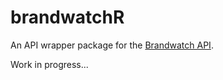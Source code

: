 # brandwatchR

An API wrapper package for the [Brandwatch API](https://developers.brandwatch.com/docs/).

Work in progress...


